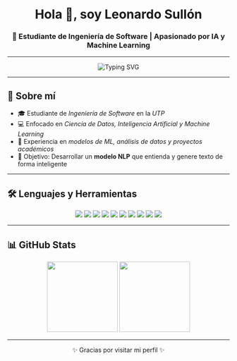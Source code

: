 <!-- Encabezado con animación -->
<h1 align="center">Hola 👋, soy Leonardo Sullón</h1>
<h3 align="center">🤖 Estudiante de Ingeniería de Software | Apasionado por IA y Machine Learning</h3>

---

<!-- Animación typing -->
<p align="center">
  <img src="https://readme-typing-svg.herokuapp.com?size=20&duration=3000&color=00C2CB&center=true&vCenter=true&width=750&lines=🧠+Explorando+Inteligencia+Artificial+y+Machine+Learning;🚀+Creando+modelos+predictivos+y+aplicaciones;📚+Amante+de+la+ciencia+de+datos+y+la+tecnología" alt="Typing SVG">
</p>

---

## 🚀 Sobre mí
- 🎓 Estudiante de *Ingeniería de Software* en la *UTP*  
- 💻 Enfocado en *Ciencia de Datos, Inteligencia Artificial y Machine Learning*  
- 🧠 Experiencia en *modelos de ML, análisis de datos y proyectos académicos*  
- 🎯 Objetivo: Desarrollar un **modelo NLP** que entienda y genere texto de forma inteligente  

---

## 🛠 Lenguajes y Herramientas

<p align="center">
  <!-- Lenguajes principales -->
  <img src="https://img.shields.io/badge/Python-3776AB?style=for-the-badge&logo=python&logoColor=white"/>
  <img src="https://img.shields.io/badge/TensorFlow-FF6F00?style=for-the-badge&logo=tensorflow&logoColor=white"/>
  <img src="https://img.shields.io/badge/PyTorch-EE4C2C?style=for-the-badge&logo=pytorch&logoColor=white"/>
  <img src="https://img.shields.io/badge/Scikit--learn-F7931E?style=for-the-badge&logo=scikit-learn&logoColor=white"/>
  
  <!-- Frontend -->
  <img src="https://img.shields.io/badge/HTML5-E34F26?style=for-the-badge&logo=html5&logoColor=white"/>
  <img src="https://img.shields.io/badge/CSS3-1572B6?style=for-the-badge&logo=css3&logoColor=white"/>
  <img src="https://img.shields.io/badge/JavaScript-F7DF1E?style=for-the-badge&logo=javascript&logoColor=black"/>
  
  <!-- Herramientas -->
  <img src="https://img.shields.io/badge/Git-F05032?style=for-the-badge&logo=git&logoColor=white"/>
  <img src="https://img.shields.io/badge/GitHub-181717?style=for-the-badge&logo=github&logoColor=white"/>
  <img src="https://img.shields.io/badge/MySQL-4479A1?style=for-the-badge&logo=mysql&logoColor=white"/>
</p>

---

## 📊 GitHub Stats

<p align="center">
  <img src="https://github-readme-stats.vercel.app/api?username=Levanxx&show_icons=true&theme=tokyonight" height="160"/>
  <img src="https://github-readme-stats.vercel.app/api/top-langs/?username=Levanxx&layout=compact&theme=tokyonight" height="160"/>
</p>

---

<p align="center">✨ Gracias por visitar mi perfil ✨</p>
